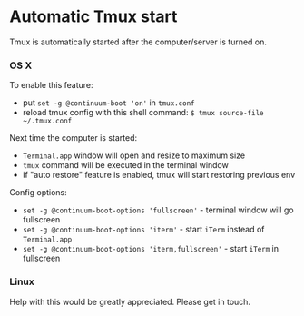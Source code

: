 # Automatic Tmux start

Tmux is automatically started after the computer/server is turned on.

### OS X

To enable this feature:
- put `set -g @continuum-boot 'on'` in `tmux.conf`
- reload tmux config with this shell command: `$ tmux source-file ~/.tmux.conf`

Next time the computer is started:
- `Terminal.app` window will open and resize to maximum size
- `tmux` command will be executed in the terminal window
- if "auto restore" feature is enabled, tmux will start restoring previous env

Config options:
- `set -g @continuum-boot-options 'fullscreen'` - terminal window
  will go fullscreen
- `set -g @continuum-boot-options 'iterm'` - start `iTerm` instead
  of `Terminal.app`
- `set -g @continuum-boot-options 'iterm,fullscreen'` - start `iTerm`
  in fullscreen

### Linux

Help with this would be greatly appreciated. Please get in touch.
